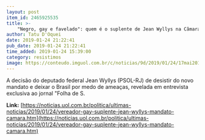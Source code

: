 ```yaml
---
layout: post
item_id: 2465925535
title: >-
    "Negro, gay e favelado": quem é o suplente de Jean Wyllys na Câmara
author: Tatu D'Oquei
date: 2019-01-24 21:22:41
pub_date: 2019-01-24 21:22:41
time_added: 2019-01-24 15:39:00
category: resistimos
image: https://conteudo.imguol.com.br/c/noticias/9d/2019/01/24/17mai2018---o-vereador-david-miranda-psol-durante-sessao-na-camara-municipal-do-rio-de-janeiro-1548354067483_v2_615x300.jpg
---
```


A decisão do deputado federal Jean Wyllys (PSOL-RJ) de desistir do novo mandato e deixar o Brasil por medo de ameaças, revelada em entrevista exclusiva ao jornal "Folha de S.

**Link:** [https://noticias.uol.com.br/politica/ultimas-noticias/2019/01/24/vereador-gay-suplente-jean-wyllys-mandato-camara.htm](https://noticias.uol.com.br/politica/ultimas-noticias/2019/01/24/vereador-gay-suplente-jean-wyllys-mandato-camara.htm)

